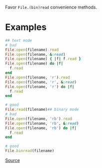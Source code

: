 
Favor `File.(bin)read` convenience methods.

# Examples

```ruby
## text mode
# bad
File.open(filename).read
File.open(filename, &:read)
File.open(filename) { |f| f.read }
File.open(filename) do |f|
  f.read
end
File.open(filename, 'r').read
File.open(filename, 'r', &:read)
File.open(filename, 'r') do |f|
  f.read
end

# good
File.read(filename)## binary mode
# bad
File.open(filename, 'rb').read
File.open(filename, 'rb', &:read)
File.open(filename, 'rb') do |f|
  f.read
end

# good
File.binread(filename)
```

[Source](http://www.rubydoc.info/gems/rubocop/RuboCop/Cop/Style/FileRead)